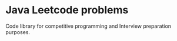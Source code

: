 # Java Leetcode problems
Code library for competitive programming and Interview preparation purposes.
